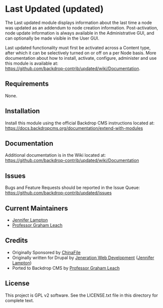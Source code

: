 Last Updated (updated)
========
The Last updated module displays information about the last time a node was updated as an addendum to node creation information.  Post-activation, node update information is always available in the Administrative GUI, and can optionally be made visible in the User GUI.

Last updated functionality must first be activated across a Content type, after which it can be selectively turned on or off on a per Node basis.  More documentation about how to install, activate, configure, administer and use this module is available at:  
https://github.com/backdrop-contrib/updated/wiki/Documentation.

Requirements
------------
None.

Installation
------------
Install this module using the official Backdrop CMS instructions located at:  
https://docs.backdropcms.org/documentation/extend-with-modules

Documentation
-------------
Additional documentation is in the Wiki located at:   
https://github.com/backdrop-contrib/updated/wiki/Documentation


Issues
------
Bugs and Feature Requests should be reported in the Issue Queue:  
https://github.com/backdrop-contrib/updated/issues


Current Maintainers
-------------------
- [Jennifer Lampton](https://github.com/jenlampton)
- [Professor Graham Leach](https://github.com/professorGram)


Credits
-------
- Originally Sponsored by [ChinaFile](http://chinafile.com/)
- Originally written for Drupal by [Jeneration Web Development](http://www.jenerationweb.com/) ([Jennifer Lampton](https://github.com/jenlampton))
- Ported to Backdrop CMS by [Professor Graham Leach](https://github.com/professorGram)


License
-------
This project is GPL v2 software.
See the LICENSE.txt file in this directory for complete text.
